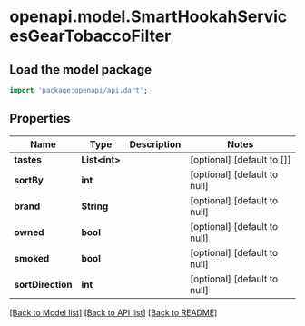 # openapi.model.SmartHookahServicesGearTobaccoFilter

## Load the model package
```dart
import 'package:openapi/api.dart';
```

## Properties
Name | Type | Description | Notes
------------ | ------------- | ------------- | -------------
**tastes** | **List&lt;int&gt;** |  | [optional] [default to []]
**sortBy** | **int** |  | [optional] [default to null]
**brand** | **String** |  | [optional] [default to null]
**owned** | **bool** |  | [optional] [default to null]
**smoked** | **bool** |  | [optional] [default to null]
**sortDirection** | **int** |  | [optional] [default to null]

[[Back to Model list]](../README.md#documentation-for-models) [[Back to API list]](../README.md#documentation-for-api-endpoints) [[Back to README]](../README.md)


